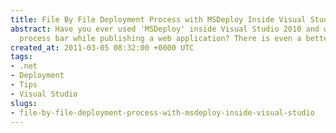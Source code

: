 ```yaml
---
title: File By File Deployment Process with MSDeploy Inside Visual Studio
abstract: Have you ever used 'MSDeploy' inside Visual Studio 2010 and wished a nice
  process bar while publishing a web application? There is even a better way!
created_at: 2011-03-05 08:32:00 +0000 UTC
tags:
- .net
- Deployment
- Tips
- Visual Studio
slugs:
- file-by-file-deployment-process-with-msdeploy-inside-visual-studio
---
```

